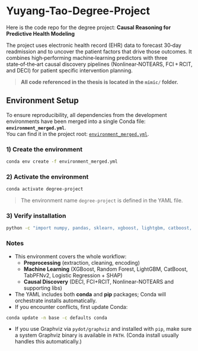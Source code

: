 # Yuyang-Tao-Degree-Project
Here is the code repo for the degree project: **Causal Reasoning for Predictive Health Modeling**

The project uses electronic health record (EHR) data to forecast 30‑day readmission and to uncover the patient factors that drive those outcomes. It combines high‑performing machine‑learning predictors with three state‑of‑the‑art causal discovery pipelines (Nonlinear‑NOTEARS, FCI + RCIT, and DECI) for patient specific intervention planning.

> **All code referenced in the thesis is located in the `mimic/` folder.**

## Environment Setup

To ensure reproducibility, all dependencies from the development environments have been merged into a single Conda file: **`environment_merged.yml`**.  
You can find it in the project root: [`environment_merged.yml`](environment_merged.yml).

### 1) Create the environment
```bash
conda env create -f environment_merged.yml
```

### 2) Activate the environment
```bash
conda activate degree-project
```
> The environment name `degree-project` is defined in the YAML file.

### 3) Verify installation
```bash
python -c "import numpy, pandas, sklearn, xgboost, lightgbm, catboost, torch; print('Environment setup successful!')"
```

### Notes
- This environment covers the whole workflow:
  - **Preprocessing** (extraction, cleaning, encoding)
  - **Machine Learning** (XGBoost, Random Forest, LightGBM, CatBoost, TabPFNv2, Logistic Regression + SHAP)
  - **Causal Discovery** (DECI, FCI+RCIT, Nonlinear-NOTEARS and supporting libs)
- The YAML includes both **conda** and **pip** packages; Conda will orchestrate installs automatically.
- If you encounter conflicts, first update Conda:
```bash
conda update -n base -c defaults conda
```
- If you use Graphviz via `pydot/graphviz` and installed with `pip`, make sure a system Graphviz binary is available in `PATH`. (Conda install usually handles this automatically.)

